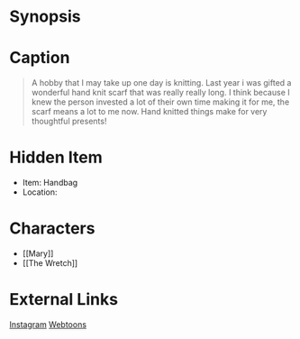 # Synopsis


# Caption
> A hobby that I may take up one day is knitting. Last year i was gifted a wonderful hand knit scarf that was really really long. I think because I knew the person invested a lot of their own time making it for me, the scarf means a lot to me now. Hand knitted things make for very thoughtful presents!

# Hidden Item
* Item: Handbag
* Location: <spoiler></spoiler>

# Characters
* [[Mary]]
* [[The Wretch]]

# External Links
[Instagram](https://www.instagram.com/p/CNS9U6RjNfz/?igshid=YmMyMTA2M2Y=)
[Webtoons](https://www.webtoons.com/en/challenge/twistwood-tales/77-the-monster/viewer?title_no=344740&episode_no=83)